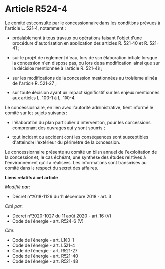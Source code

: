 # Article R524-4

Le comité est consulté par le concessionnaire dans les conditions prévues à l'article L. 521-4, notamment :

- préalablement à tous travaux ou opérations faisant l'objet d'une procédure d'autorisation en application des articles R.
521-40 et R. 521-41 ;

- sur le projet de règlement d'eau, lors de son élaboration initiale lorsque la concession n'en dispose pas, ou lors de sa
modification, ainsi que sur la décision mentionnée à l'article R. 521-48 ;

- sur les modifications de la concession mentionnées au troisième alinéa de l'article R. 521-27 ;

- sur toute décision ayant un impact significatif sur les enjeux mentionnés aux articles L. 100-1 à L. 100-4.

Le concessionnaire, en lien avec l'autorité administrative, tient informé le comité sur les sujets suivants :

- l'élaboration du plan particulier d'intervention, pour les concessions comprenant des ouvrages qui y sont soumis ;

- tout incident ou accident dont les conséquences sont susceptibles d'atteindre l'extérieur du périmètre de la concession.

Le concessionnaire présente au comité un bilan annuel de l'exploitation de la concession et, le cas échéant, une synthèse des
études relatives à l'environnement qu'il a réalisées. Les informations sont transmises au comité dans le respect du secret
des affaires.

**Liens relatifs à cet article**

_Modifié par_:

  - Décret n°2018-1126 du 11 décembre 2018 - art. 3

_Cité par_:

  - Décret n°2020-1027 du 11 août 2020 - art. 16 (V)
  - Code de l'énergie - art. R524-6 (V)

_Cite_:

  - Code de l'énergie - art. L100-1
  - Code de l'énergie - art. L521-4
  - Code de l'énergie - art. R521-27
  - Code de l'énergie - art. R521-40
  - Code de l'énergie - art. R521-48
